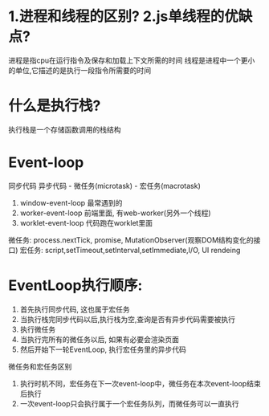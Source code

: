 # 1.进程和线程的区别?    2.js单线程的优缺点?
进程是指cpu在运行指令及保存和加载上下文所需的时间
线程是进程中一个更小的单位,它描述的是执行一段指令所需要的时间


# 什么是执行栈?
执行栈是一个存储函数调用的栈结构

# Event-loop
同步代码
异步代码  - 微任务(microtask)  - 宏任务(macrotask)
1. window-event-loop  最常遇到的
2. worker-event-loop  前端里面,  有web-worker(另外一个线程)
3. worklet-event-loop  代码跑在worklet里面




微任务: process.nextTick, promise, MutationObserver(观察DOM结构变化的接口)
宏任务: script,setTimeout,setInterval,setImmediate,I/O, UI rendeing


# EventLoop执行顺序:
1. 首先执行同步代码, 这也属于宏任务
2. 当执行栈完同步代码以后,执行栈为空,查询是否有异步代码需要被执行
3. 执行微任务
4. 当执行完所有的微任务以后, 如果有必要会渲染页面
5. 然后开始下一轮EventLoop, 执行宏任务里的异步代码

微任务和宏任务区别
1. 执行时机不同，宏任务在下一次event-loop中，微任务在本次event-loop结束后执行
2. 一次event-loop只会执行属于一个宏任务队列，而微任务可以一直执行